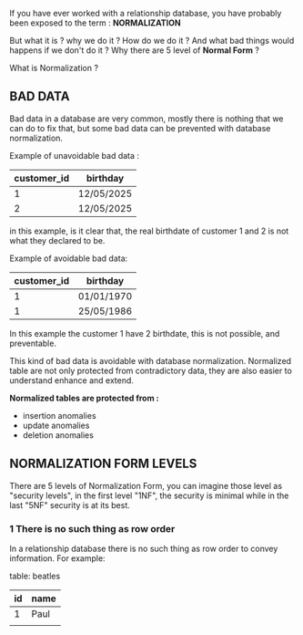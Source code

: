If you have ever worked with a relationship database, you have probably been exposed to the term : **NORMALIZATION**

But what it is ? why we do it ? How do we do it ? And what bad things would happens if we don't do it ? Why there are 5 level of **Normal Form** ? 

What is Normalization ?

## BAD DATA
Bad data in a database are very common, mostly there is nothing that we can do to fix that, but some bad data can be prevented with database normalization.

Example of unavoidable bad data : 

| customer_id | birthday   |
| ----------- | ---------- |
| 1           | 12/05/2025 |
| 2           | 12/05/2025 |
in this example, is it clear that, the real birthdate of customer 1 and 2 is not what they declared to be.

Example of avoidable bad data: 

| customer_id | birthday   |
| ----------- | ---------- |
| 1           | 01/01/1970 |
| 1           | 25/05/1986 |
In this example the customer 1 have 2 birthdate, this is not possible, and preventable.

This kind of bad data is avoidable with database normalization.
Normalized table are not only protected from contradictory data, they are also easier to understand enhance and extend.

**Normalized tables are protected from :**
- insertion anomalies
- update anomalies
- deletion anomalies

## NORMALIZATION FORM LEVELS

There are 5 levels of Normalization Form, you can imagine those level as "security levels", in the first level "1NF", the security is minimal while in the last "5NF" security is at its best.

### 1 There is no such thing as row order
In a relationship database there is no such thing as row order to convey information.
For example:

table: beatles

| id  | name |
| --- | ---- |
| 1   | Paul |
|     |      |
